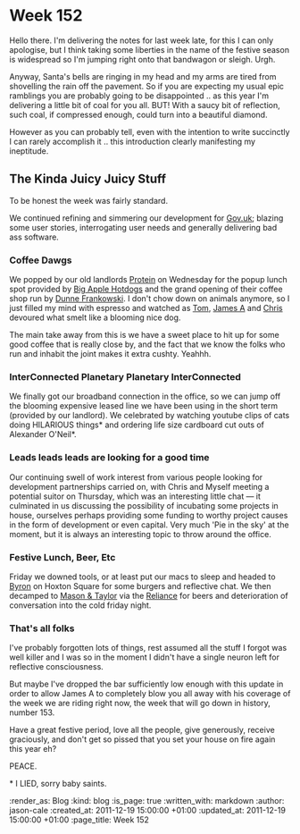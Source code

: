 Week 152
========

Hello there. I'm delivering the notes for last week late, for this I can only apologise, but I think taking some liberties in the name of the festive season is widespread so I'm jumping right onto that bandwagon or sleigh. Urgh.

Anyway, Santa's bells are ringing in my head and my arms are tired from shovelling the rain off the pavement. So if you are expecting my usual epic ramblings you are probably going to be disappointed .. as this year I'm delivering a little bit of coal for you all. BUT! With a saucy bit of reflection, such coal, if compressed enough, could turn into a beautiful diamond.

However as you can probably tell, even with the intention to write succinctly I can rarely accomplish it .. this introduction clearly manifesting my ineptitude.

## The Kinda Juicy Juicy Stuff

To be honest the week was fairly standard.

We continued refining and simmering our development for [Gov.uk](https://github.com/alphagov/); blazing some user stories, interrogating user needs and generally delivering bad ass software.

### Coffee Dawgs

We popped by our old landlords [Protein](http://prote.in/) on Wednesday for the popup lunch spot provided by [Big Apple Hotdogs](http://www.bigapplehotdogs.com/) and the grand opening of their coffee shop run by [Dunne Frankowski](http://dunnefrankowski.tumblr.com/). I don't chow down on animals anymore, so I just filled my mind with espresso and watched as [Tom](http://tomafro.net/), [James A](http://interblah.net/) and [Chris](http://chrisroos.co.uk/) devoured what smelt like a blooming nice dog.

The main take away from this is we have a sweet place to hit up for some good coffee that is really close by, and the fact that we know the folks who run and inhabit the joint makes it extra cushty. Yeahhh.

### InterConnected Planetary Planetary InterConnected

We finally got our broadband connection in the office, so we can jump off the blooming expensive leased line we have been using in the short term (provided by our landlord). We celebrated by watching youtube clips of cats doing HILARIOUS things* and ordering life size cardboard cut outs of Alexander O'Neil*.

### Leads leads leads are looking for a good time

Our continuing swell of work interest from various people looking for development partnerships carried on, with Chris and Myself meeting a potential suitor on Thursday, which was an interesting little chat — it culminated in us discussing the possibility of incubating some projects in house, ourselves perhaps providing some funding to worthy project causes in the form of development or even capital. Very much 'Pie in the sky' at the moment, but it is always an interesting topic to throw around the office.

### Festive Lunch, Beer, Etc

Friday we downed tools, or at least put our macs to sleep and headed to [Byron](http://www.byronhamburgers.com/) on Hoxton Square for some burgers and reflective chat. We then decamped to [Mason & Taylor](http://www.masonandtaylor.co.uk/) via the [Reliance](http://www.beerintheevening.com/pubs/s/61/6129/Reliance/Old_Street) for beers and deterioration of conversation into the cold friday night.

### That's all folks

I've probably forgotten lots of things, rest assumed all the stuff I forgot was well killer and I was so in the moment I didn't have a single neuron left for reflective consciousness.

But maybe I've dropped the bar sufficiently low enough with this update in order to allow James A to completely blow you all away with his coverage of the week we are riding right now, the week that will go down in history, number 153.

Have a great festive period, love all the people, give generously, receive graciously, and don't get so pissed that you set your house on fire again this year eh?

PEACE.

\* I LIED, sorry baby saints.

:render_as: Blog
:kind: blog
:is_page: true
:written_with: markdown
:author: jason-cale
:created_at: 2011-12-19 15:00:00 +01:00
:updated_at: 2011-12-19 15:00:00 +01:00
:page_title: Week 152